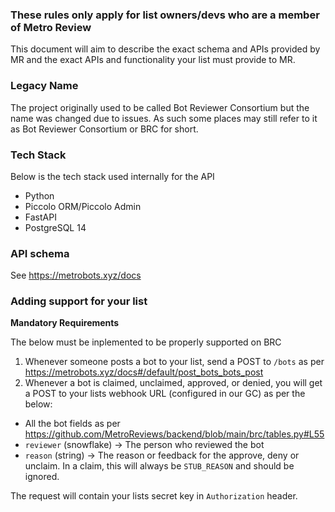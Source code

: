 ### **These rules only apply for list owners/devs who are a member of Metro Review**

This document will aim to describe the exact schema and APIs provided by MR and the exact APIs and functionality your list must provide to MR.

### **Legacy Name**

The project originally used to be called Bot Reviewer Consortium but the name was changed due to issues. As such some places may still refer to it as Bot Reviewer Consortium or BRC for short.

### **Tech Stack**

Below is the tech stack used internally for the API

- Python
- Piccolo ORM/Piccolo Admin
- FastAPI
- PostgreSQL 14

### **API schema**

See https://metrobots.xyz/docs

### **Adding support for your list**

**Mandatory Requirements**

The below must be inplemented to be properly supported on BRC

1. Whenever someone posts a bot to your list, send a POST to ``/bots`` as per https://metrobots.xyz/docs#/default/post_bots_bots_post
2. Whenever a bot is claimed, unclaimed, approved, or denied, you will get a POST to your lists webhook URL (configured in our GC) as per the below:

- All the bot fields as per https://github.com/MetroReviews/backend/blob/main/brc/tables.py#L55
- ``reviewer`` (snowflake) -> The person who reviewed the bot
- ``reason`` (string) -> The reason or feedback for the approve, deny or unclaim. In a claim, this will always be `STUB_REASON` and should be ignored.

The request will contain your lists secret key in ``Authorization`` header.

